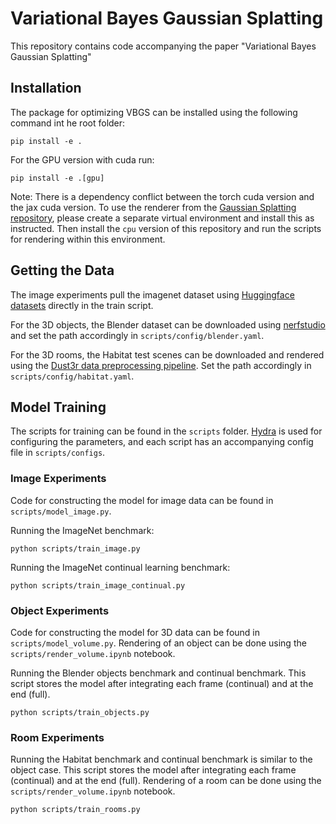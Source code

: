 # Variational Bayes Gaussian Splatting

This repository contains code accompanying the paper "Variational Bayes Gaussian Splatting" 

## Installation 

The package for optimizing VBGS can be installed using the following command int he root folder: 
```
pip install -e . 
```

For the GPU version with cuda run: 
```
pip install -e .[gpu]
```

Note: There is a dependency conflict between the torch cuda version and the jax cuda version. To use the renderer from the [Gaussian Splatting repository](https://github.com/graphdeco-inria/gaussian-splatting), please create a separate virtual environment and install this as instructed. Then install the `cpu` version of this repository and run the scripts for rendering within this environment. 

## Getting the Data 

The image experiments pull the imagenet dataset using [Huggingface datasets](https://huggingface.co/docs/datasets/en/index) directly in the train script. 

For the 3D objects, the Blender dataset can be downloaded using [nerfstudio](https://docs.nerf.studio/quickstart/existing_dataset.html) and set the path accordingly in `scripts/config/blender.yaml`. 

For the 3D rooms, the Habitat test scenes can be downloaded and rendered using the [Dust3r data preprocessing pipeline](https://github.com/naver/dust3r/tree/main/datasets_preprocess/habitat). Set the path accordingly in `scripts/config/habitat.yaml`.

## Model Training  

The scripts for training can be found in the `scripts` folder. [Hydra](hydra.cc) is used for configuring the parameters, and each script has an accompanying config file in `scripts/configs`. 

### Image Experiments

Code for constructing the model for image data can be found in `scripts/model_image.py`.

Running the ImageNet benchmark: 
```
python scripts/train_image.py
```
Running the ImageNet continual learning benchmark: 
```
python scripts/train_image_continual.py
```

### Object Experiments

Code for constructing the model for 3D data can be found in `scripts/model_volume.py`. Rendering of an object can be done using the `scripts/render_volume.ipynb` notebook.

Running the Blender objects benchmark and continual benchmark. This script stores the model after integrating each frame (continual) and at the end (full). 
```
python scripts/train_objects.py
```

### Room Experiments


Running the Habitat benchmark and continual benchmark is similar to the object case. This script stores the model after integrating each frame (continual) and at the end (full). Rendering of a room can be done using the `scripts/render_volume.ipynb` notebook.
```
python scripts/train_rooms.py
```

